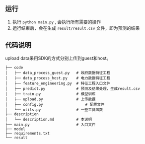 ## 运行

1. 执行 `python main.py` , 会执行所有需要的操作
2. 运行结束后，会在生成 `result/result.csv` 文件，即为预测的结果

## 代码说明
upload data采用SDK的方式分别上传到guest和host。

```
├── code
│   ├── data_process_guest.py   # 政府数据特征工程
│   ├── data_process_host.py    # 电力数据特征工程
│   ├── feature_engineering.py  # 特征工程入口文件
│   ├── predict.py              # 预测及结果处理，生成result.csv
│   ├── train.py                # 模型训练
│   ├── upload.py               # 上传数据
│   ├── config.py                   # 配置文件
│   └── utils.py                # 一些工具函数
├── description
│   └── description.md          # 本说明
├── main.py                     # 入口文件
├── model
├── requirements.txt
└── result

```